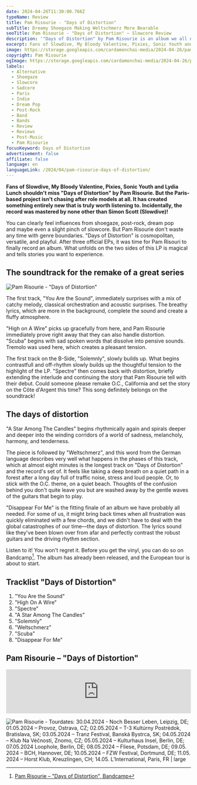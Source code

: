 ```yaml
---
date: 2024-04-26T11:30:00.766Z
typeName: Review
title: Pam Risourie - "Days of Distortion"
subTitle: Dreamy Shoegaze Making Weltschmerz More Bearable
seoTitle: Pam Risourie - "Days of Distortion" – Slowcore Review
description: '"Days of Distortion" by Pam Risourie is an album we all needed. Find out everything about the groundbreaking record made for fans of Slowdive, My Bloody Valentine, Pixies, Sonic Youth here!'
excerpt: Fans of Slowdive, My Bloody Valentine, Pixies, Sonic Youth and Lydia Lunch shouldn't miss "Days of Distortion" by Pam Risourie. But the Paris-based project isn't chasing after role models at all. It has created something entirely new that is truly worth listening to. Incidentally, the record was mastered by none other than Simon Scott (Slowdive)!
image: https://storage.googleapis.com/cardamonchai-media/2024-04-26/pam-risourie-soundsvegan-com-jpg-imagine-181828_4e5266_1024_768/640.webp
copyright: Pam Risourie
ogImage: https://storage.googleapis.com/cardamonchai-media/2024-04-26/pam-risourie-soundsvegan-com-og-jpg-imagine-181828_4a4d5f_1200_628/640.webp
labels:
  - Alternative
  - Shoegaze
  - Slowcore
  - Sadcore
  - Paris
  - Indie
  - Dream Pop
  - Post-Rock
  - Band
  - Bands
  - Review
  - Reviews
  - Post-Music
  - Pam Risourie
focusKeyword: Days of Distortion
advertisement: false
affiliate: false
language: en
languageLink: /2024/04/pam-risourie-days-of-distortion/
---
```


**Fans of Slowdive, My Bloody Valentine, Pixies, Sonic Youth and Lydia Lunch shouldn't miss "Days of Distortion" by Pam Risourie. But the Paris-based project isn't chasing after role models at all. It has created something entirely new that is truly worth listening to. Incidentally, the record was mastered by none other than Simon Scott (Slowdive)!**

You can clearly feel influences from shoegaze, post-rock, dream pop and maybe even a slight pinch of slowcore. But Pam Risourie don't waste any time with genre boundaries. "Days of Distortion" is cosmopolitan, versatile, and playful. After three official EPs, it was time for Pam Risouri to finally record an album. What unfolds on the two sides of this LP is magical and tells stories you want to experience.

## The soundtrack for the remake of a great series

![Pam Risourie - "Days of Distortion"](https://storage.googleapis.com/cardamonchai-media/2024-04-26/pam-reisourie-soundsvegan-com-jpg-imagine-787878_636263_1280_1280/640.webp 'Pam Risourie - "Days of Distortion"')

The first track, "You Are the Sound", immediately surprises with a mix of catchy melody, classical orchestration and acoustic surprises. The breathy lyrics, which are more in the background, complete the sound and create a fluffy atmosphere.

"High on A Wire" picks up gracefully from here, and Pam Risourie immediately prove right away that they can also handle distortion. "Scuba" begins with sad spoken words that dissolve into pensive sounds. Tremolo was used here, which creates a pleasant tension.

The first track on the B-Side, "Solemnly", slowly builds up. What begins contrastfull and off-rhythm slowly builds up the thoughtful tension to the highlight of the LP. "Spectre" then comes back with distortion, briefly extending the interlude and continuing the story that Pam Risourie tell with their debut. Could someone please remake O.C., California and set the story on the Côte d'Argent this time? This song definitely belongs on the soundtrack!

## The days of distortion

"A Star Among The Candles" begins rhythmically again and spirals deeper and deeper into the winding corridors of a world of sadness, melancholy, harmony, and tenderness.

The piece is followed by "Weltschmerz", and this word from the German language describes very well what happens in the phases of this track, which at almost eight minutes is the longest track on "Days of Distortion" and the record's set of. It feels like taking a deep breath on a quiet path in a forest after a long day full of traffic noise, stress and loud people. Or, to stick with the O.C. theme, on a quiet beach. Thoughts of the confusion behind you don't quite leave you but are washed away by the gentle waves of the guitars that begin to play.

"Disappear For Me" is the fitting finale of an album we have probably all needed. For some of us, it might bring back times when all frustration was quickly eliminated with a few chords, and we didn't have to deal with the global catastrophes of our time—the days of distortion. The lyrics sound like they've been blown over from afar and perfectly contrast the robust guitars and the driving rhythm section.

Listen to it! You won't regret it. Before you get the vinyl, you can do so on Bandcamp[^1]. The album has already been released, and the European tour is about to start.

## Tracklist "Days of Distortion"

1. "You Are the Sound"
2. "High On A Wire"
3. "Spectre"
4. "A Star Among The Candles"
5. "Solemnly"
6. "Weltschmerz"
7. "Scuba"
8. "Disappear For Me"

## Pam Risourie – "Days of Distortion"

<iframe
  style="border: 0; width: 100%; height: 120px;"
  src="https://bandcamp.com/EmbeddedPlayer/album=1883269725/size=large/bgcol=ffffff/linkcol=0687f5/tracklist=false/artwork=small/transparent=true/"
  seamless
>
  <a href="https://pamrisourie.bandcamp.com/album/days-of-distortion-lp">
    days of distortion - LP by Pam Risourié
  </a>
</iframe>

![Pam Risourie - Tourdates: 30.04.2024 - Noch Besser Leben, Leipzig, DE; 01.05.2024 – Provoz, Ostrava, CZ; 02.05.2024 – T-3 Kultúrny Postrėdok, Bratislava, SK; 03.05.2024 – Tranz Festival, Banská Bystrca, SK; 04.05.2024 – Klub Na Vėčnosti, Znomo, CZ; 05.05.2024 – Kulturhaus Insel, Berlin, DE; 07.05.2024 Loophole, Berlin, DE; 08.05.2024 – Fliese, Potsdam, DE; 09.05. 2024 – BCH, Hannover, DE; 10.05.2024 – FZW Festival, Dortmund, DE; 11.05. 2024 – Horst Klub, Kreuzlingen, CH; 14.05. L’International, Paris, FR | large](https://storage.googleapis.com/cardamonchai-media/2024-04-26/pam-risourie-tourdates-soundsvegan-com-jpeg-imagine-080808_2d2c2c_1280_1920/640.webp 'Pam Risourie - Tourdates')

[^1]: [Pam Risourie – "Days of Distortion", Bandcamp](https://pamrisourie.bandcamp.com/album/days-of-distortion-lp)
